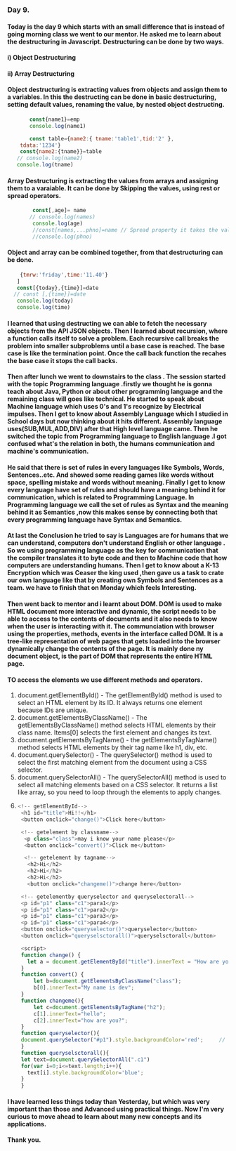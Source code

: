 ### Day 9.
#### Today is the day 9 which starts with an small difference that is instead of going morning class we went to our mentor. He asked me to learn about the destructuring in Javascript. Destructuring can be done by two ways. 
#### i)   Object Destructuring 
#### ii)  Array Destructuring
#### Object destructuring is extracting values from objects and assign them to a variables. In this the destructing can be done in basic destructuring, setting default values, renaming the value, by nested object destructing. 
```js const emp={name1:'dev', age:'22',phno:'1234'}
       const{name1}=emp
       console.log(name1)

       const table={name2:{ tname:'table1',tid:'2' },
    tdata:'1234'}
    const{name2:{tname}}=table
   // console.log(name2)
   console.log(tname)
```
#### Array Destructuring is extracting the values from arrays and assigning them to a varaiable. It can be done by Skipping the values, using rest or spread operators.
```js const name=['Dev','22','12244'];
        const[,age]= name
       // console.log(names)
        console.log(age)
        //const[names,...phno]=name // Spread property it takes the value before it and return as an array
        //console.log(phno)
```
#### Object and array can be combined together, from that destructuring can be done.
```js const date=[{today:'thursday',time:'11.30'},
    {tmrw:'friday',time:'11.40'}
   ]
   const[{today},{time}]=date
  // const [,{time}]=date
   console.log(today)
   console.log(time)
```
#### I learned that using destructing we can able to fetch the necessary objects from the API JSON objects. Then I learned about recursion, where a function calls itself to solve a problem. Each recursive call breaks the problem into smaller subproblems until a base case is reached. The base case is like the termination point. Once the call back function the recahes the base case it stops the call backs.
#### Then after lunch we went to downstairs to the class . The session started with the topic Programming language .firstly we thought he is gonna teach about Java, Python or about other programming language and the remaining class will goes like technical. He started to speak about Machine language which uses 0's and 1's recognize by Electrical impulses. Then I get to know about Assembly Language which I studied in School days but now thinking about it hits different. Assembly language uses(SUB,MUL,ADD,DIV) after that High level language came. Then he switched the topic from Programming language to English language .I got confused what's the relation in both, the humans communication and machine's communication.
#### He said that there is set of rules in every languages like Symbols, Words, Sentences..etc. And showed some reading games like words without space, spelling mistake and words without meaning. Finally I get to know every language have set of rules and should have a meaning behind it for communication, which is related to Programming Language. In Programming language we call the set of rules as Syntax and the meaning behind it as Semantics ,now this makes sense by connecting both that every programming language have Syntax and Semantics.
#### At last the Conclusion he tried to say is Languages are for humans that we can understand, computers don't understand English or other language . So we using programming language as the key for communication that the compiler translates it to byte code and then to Machine code that how computers are understanding humans. Then I get to know about a K-13 Encryption which was Ceaser the king used ,then gave us a task to crate our own language like that by creating own Symbols and Sentences as a team. we have to finish that on Monday which feels Interesting.
#### Then went back to mentor and i learnt about DOM. DOM is used to make HTML document more interactive and dynamic, the script needs to be able to access to the contents of documents and it also needs to know when the user is interacting with it. The communciation with browser using the properties, methods, events in the interface called DOM. It is a tree-like representation of web pages that gets loaded into the browser dynamically change the contents of the page. It is mainly done ny document object, is the part of DOM that represents the entire HTML page. 
#### TO access the elements we use different methods and operators. 
1. document.getElementById() - The getElementById() method is used to select an HTML element by its ID. It always returns one element because IDs are unique.
2. document.getElementsByClassName() - The getElementsByClassName() method selects HTML elements by their class name. Items[0] selects the first element and changes its text.
3. document.getElementsByTagName() - the getElementsByTagName() method selects HTML elements by their tag name like h1, div, etc.
4. document.querySelector() - The querySelector() method is used to select the first matching element from the document using a CSS selector.
5. document.querySelectorAll() - The querySelectorAll() method is used to select all matching elements based on a CSS selector. It returns a list like array, so you need to loop through the elements to apply changes.
6. ```js
   <!-- getElementById-->
    <h1 id="title">Hi!!</h1>
    <button onclick="change()">Click here</button>

    <!-- getelement by classname-->
     <p class="class">may i know your name please</p>
     <button onclick="convert()">Click me</button>

     <!-- getelement by tagname-->
      <h2>Hi</h2>
      <h2>Hi</h2>
      <h2>Hi</h2>
      <button onclick="changeme()">change here</button>

    <!-- getelementby queryselector and queryselectorall-->
    <p id="p1" class="c1">para1</p>
    <p id="p1" class="c1">para2</p>
    <p id="p1" class="c1">para3</p>
    <p id="p1" class="c1">para4</p>
    <button onclick="queryselector()">queryselector</button>
    <button onclick="queryselsctorall()">queryselsctorall</button>

    <script>
    function change() {
      let a = document.getElementById("title").innerText = "How are you?";
    }
    function convert() {
        let b=document.getElementsByClassName("class");
        b[0].innerText="My name is dev";
    }
    function changeme(){
        let c=document.getElementsByTagName("h2");
        c[1].innerText="hello";
        c[2].innerText="how are you?";
    }
    function queryselector(){
    document.querySelector("#p1").style.backgroundColor='red';     // it will select only the first element of the class p1
    }
    function queryselsctorall(){
    let text=document.querySelectorAll(".c1")
    for(var i=0;i<=text.length;i++){
      text[i].style.backgroundColor='blue';
    }
    }
   ```
#### I have learned less things today than Yesterday, but which was very important than those and Advanced using practical things. Now I'm very curious to move ahead to learn about many new concepts and its applications.
#### Thank you.



